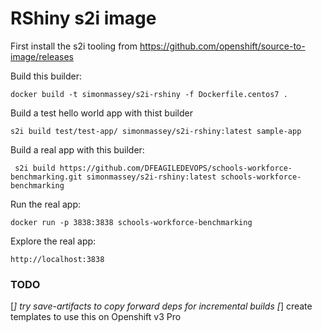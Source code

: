 
# RShiny s2i image

First install the s2i tooling from https://github.com/openshift/source-to-image/releases

Build this builder: 

```
docker build -t simonmassey/s2i-rshiny -f Dockerfile.centos7 . 
```

Build a test hello world app with thist builder

```
s2i build test/test-app/ simonmassey/s2i-rshiny:latest sample-app
```

Build a real app with this builder: 

```
 s2i build https://github.com/DFEAGILEDEVOPS/schools-workforce-benchmarking.git simonmassey/s2i-rshiny:latest schools-workforce-benchmarking
```

Run the real app: 

```
docker run -p 3838:3838 schools-workforce-benchmarking
```

Explore the real app:


```
http://localhost:3838
```

### TODO 

[_] try save-artifacts to copy forward deps for incremental builds
[_] create templates to use this on Openshift v3 Pro
